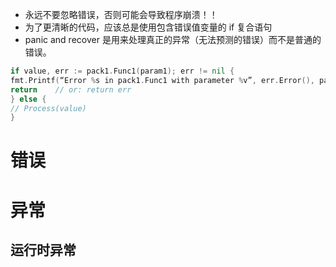 * 永远不要忽略错误，否则可能会导致程序崩溃！！
* 为了更清晰的代码，应该总是使用包含错误值变量的 if 复合语句
* panic and recover 是用来处理真正的异常（无法预测的错误）而不是普通的错误。

```go
if value, err := pack1.Func1(param1); err != nil {
fmt.Printf(“Error %s in pack1.Func1 with parameter %v”, err.Error(), param1)
return    // or: return err
} else {
// Process(value)
}
```


# 错误

# 异常

## 运行时异常